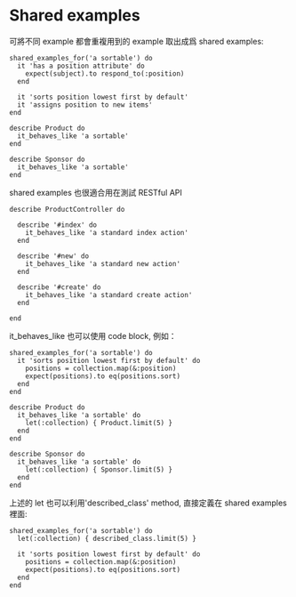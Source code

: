 # Shared examples

可將不同 example 都會重複用到的 example 取出成爲 shared examples:

```
shared_examples_for('a sortable') do
  it 'has a position attribute' do
    expect(subject).to respond_to(:position)
  end

  it 'sorts position lowest first by default'
  it 'assigns position to new items'
end

describe Product do
  it_behaves_like 'a sortable'
end

describe Sponsor do
  it_behaves_like 'a sortable'
end
```

shared examples 也很適合用在測試 RESTful API

```
describe ProductController do

  describe '#index' do
    it_behaves_like 'a standard index action'
  end

  describe '#new' do
    it_behaves_like 'a standard new action'
  end

  describe '#create' do
    it_behaves_like 'a standard create action'
  end

end
```

it_behaves_like 也可以使用 code block, 例如：

```
shared_examples_for('a sortable') do
  it 'sorts position lowest first by default' do
    positions = collection.map(&:position)
    expect(positions).to eq(positions.sort)
  end
end

describe Product do
  it_behaves_like 'a sortable' do
    let(:collection) { Product.limit(5) }
  end
end

describe Sponsor do
  it_behaves_like 'a sortable' do
    let(:collection) { Sponsor.limit(5) }
  end
end
```

上述的 let 也可以利用'described_class' method, 直接定義在 shared examples 裡面:

```
shared_examples_for('a sortable') do
  let(:collection) { described_class.limit(5) }

  it 'sorts position lowest first by default' do
    positions = collection.map(&:position)
    expect(positions).to eq(positions.sort)
  end
end

```
